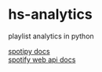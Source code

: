 # hs-analytics

playlist analytics in python

[spotipy docs](https://spotipy.readthedocs.io/en/latest/)  
[spotify web api docs](https://developer.spotify.com/documentation/web-api/)  

